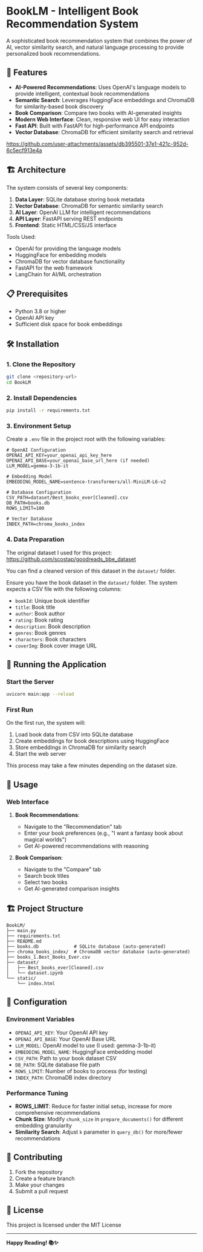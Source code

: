 # BookLM - Intelligent Book Recommendation System

A sophisticated book recommendation system that combines the power of AI, vector similarity search, and natural language processing to provide personalized book recommendations.

## 🚀 Features

- **AI-Powered Recommendations**: Uses OpenAI's language models to provide intelligent, contextual book recommendations
- **Semantic Search**: Leverages HuggingFace embeddings and ChromaDB for similarity-based book discovery
- **Book Comparison**: Compare two books with AI-generated insights
- **Modern Web Interface**: Clean, responsive web UI for easy interaction
- **Fast API**: Built with FastAPI for high-performance API endpoints
- **Vector Database**: ChromaDB for efficient similarity search and retrieval

https://github.com/user-attachments/assets/db395501-37e1-421c-952d-6c5ecf913e4a

## 🏗️ Architecture

The system consists of several key components:

1. **Data Layer**: SQLite database storing book metadata
2. **Vector Database**: ChromaDB for semantic similarity search
3. **AI Layer**: OpenAI LLM for intelligent recommendations
4. **API Layer**: FastAPI serving REST endpoints
5. **Frontend**: Static HTML/CSS/JS interface

Tools Used:

- OpenAI for providing the language models
- HuggingFace for embedding models
- ChromaDB for vector database functionality
- FastAPI for the web framework
- LangChain for AI/ML orchestration

## 📋 Prerequisites

- Python 3.8 or higher
- OpenAI API key
- Sufficient disk space for book embeddings

## 🛠️ Installation

### 1. Clone the Repository

```bash
git clone <repository-url>
cd BookLM
```

### 2. Install Dependencies

```bash
pip install -r requirements.txt
```

### 3. Environment Setup

Create a `.env` file in the project root with the following variables:

```env
# OpenAI Configuration
OPENAI_API_KEY=your_openai_api_key_here
OPENAI_API_BASE=your_openai_base_url_here (if needed)
LLM_MODEL=gemma-3-1b-it

# Embedding Model
EMBEDDING_MODEL_NAME=sentence-transformers/all-MiniLM-L6-v2

# Database Configuration
CSV_PATH=dataset/Best_books_ever[Cleaned].csv
DB_PATH=books.db
ROWS_LIMIT=100

# Vector Database
INDEX_PATH=chroma_books_index
```

### 4. Data Preparation

The original dataset I used for this project:
https://github.com/scostap/goodreads_bbe_dataset 

You can find a cleaned version of this dataset in the `dataset/` folder.

Ensure you have the book dataset in the `dataset/` folder. The system expects a CSV file with the following columns:
- `bookId`: Unique book identifier
- `title`: Book title
- `author`: Book author
- `rating`: Book rating
- `description`: Book description
- `genres`: Book genres
- `characters`: Book characters
- `coverImg`: Book cover image URL

## 🚀 Running the Application

### Start the Server

```bash
uvicorn main:app --reload
```

### First Run

On the first run, the system will:
1. Load book data from CSV into SQLite database
2. Create embeddings for book descriptions using HuggingFace
3. Store embeddings in ChromaDB for similarity search
4. Start the web server

This process may take a few minutes depending on the dataset size.

## 📖 Usage

### Web Interface

1. **Book Recommendations**: 
   - Navigate to the "Recommendation" tab
   - Enter your book preferences (e.g., "I want a fantasy book about magical worlds")
   - Get AI-powered recommendations with reasoning

2. **Book Comparison**:
   - Navigate to the "Compare" tab
   - Search book titles
   - Select two books
   - Get AI-generated comparison insights


## 🏗️ Project Structure

```
BookLM/
├── main.py             
├── requirements.txt     
├── README.md            
├── books.db             # SQLite database (auto-generated)
├── chroma_books_index/  # ChromaDB vector database (auto-generated)
├── books_1.Best_Books_Ever.csv 
├── dataset/            
│   ├── Best_books_ever[Cleaned].csv
│   └── dataset.ipynb
└── static/ 
    └── index.html
```

## 🔧 Configuration

### Environment Variables

- `OPENAI_API_KEY`: Your OpenAI API key
- `OPENAI_API_BASE`: Your OpenAI Base URL
- `LLM_MODEL`: OpenAI model to use (I used: gemma-3-1b-it)
- `EMBEDDING_MODEL_NAME`: HuggingFace embedding model
- `CSV_PATH`: Path to your book dataset CSV
- `DB_PATH`: SQLite database file path
- `ROWS_LIMIT`: Number of books to process (for testing)
- `INDEX_PATH`: ChromaDB index directory

### Performance Tuning

- **ROWS_LIMIT**: Reduce for faster initial setup, increase for more comprehensive recommendations
- **Chunk Size**: Modify `chunk_size` in `prepare_documents()` for different embedding granularity
- **Similarity Search**: Adjust `k` parameter in `query_db()` for more/fewer recommendations

## 🤝 Contributing

1. Fork the repository
2. Create a feature branch
3. Make your changes
4. Submit a pull request

## 📄 License

This project is licensed under the MIT License

---

**Happy Reading! 📚✨** 
